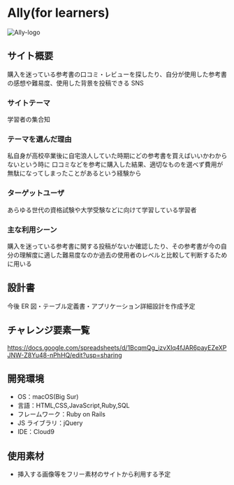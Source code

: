 # Ally(for learners)
![Ally-logo](https://user-images.githubusercontent.com/86953982/135854023-510fc6d4-53e7-4e7f-b28c-353ff4a176f3.png)

## サイト概要

購入を迷っている参考書の口コミ・レビューを探したり、自分が使用した参考書の感想や難易度、使用した背景を投稿できる SNS

### サイトテーマ

学習者の集合知

### テーマを選んだ理由

私自身が高校卒業後に自宅浪人していた時期にどの参考書を買えばいいかわからないという時に
口コミなどを参考に購入した結果、適切なものを選べず費用が無駄になってしまったことがあるという経験から

### ターゲットユーザ

あらゆる世代の資格試験や大学受験などに向けて学習している学習者

### 主な利用シーン

購入を迷っている参考書に関する投稿がないか確認したり、その参考書が今の自分の理解度に適した難易度なのか過去の使用者のレベルと比較して判断するために用いる

## 設計書

今後 ER 図・テーブル定義書・アプリケーション詳細設計を作成予定

## チャレンジ要素一覧

<https://docs.google.com/spreadsheets/d/1BcqmQg_izvXIq4fJAR6payEZeXPJNW-Z8Yu48-nPhHQ/edit?usp=sharing>

## 開発環境

- OS：macOS(Big Sur)
- 言語：HTML,CSS,JavaScript,Ruby,SQL
- フレームワーク：Ruby on Rails
- JS ライブラリ：jQuery
- IDE：Cloud9

## 使用素材

- 挿入する画像等をフリー素材のサイトから利用する予定
